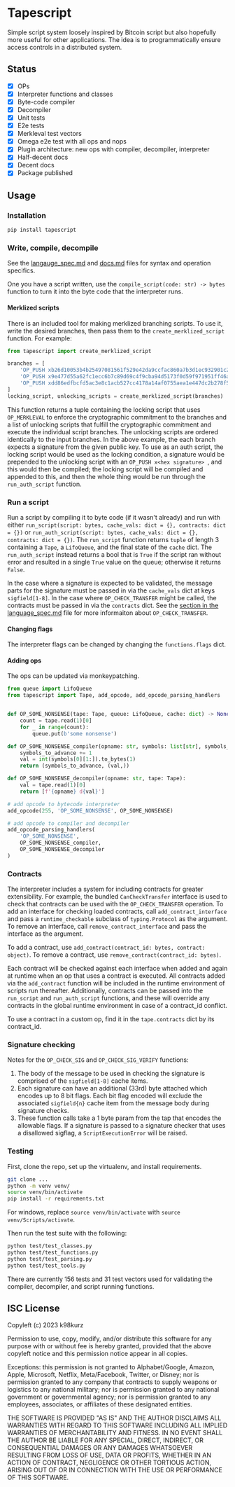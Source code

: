 # Tapescript

Simple script system loosely inspired by Bitcoin script but also hopefully more
useful for other applications. The idea is to programmatically ensure access
controls in a distributed system.

## Status

- [x] OPs
- [x] Interpreter functions and classes
- [x] Byte-code compiler
- [x] Decompiler
- [x] Unit tests
- [x] E2e tests
- [x] Merkleval test vectors
- [x] Omega e2e test with all ops and nops
- [x] Plugin architecture: new ops with compiler, decompiler, interpreter
- [x] Half-decent docs
- [x] Decent docs
- [x] Package published

## Usage

### Installation

```bash
pip install tapescript
```

### Write, compile, decompile

See the [langauge_spec.md](language_spec.md) and [docs.md](docs.md) files for
syntax and operation specifics.

One you have a script written, use the `compile_script(code: str) -> bytes`
function to turn it into the byte code that the interpreter runs.

#### Merklized scripts

There is an included tool for making merklized branching scripts. To use it,
write the desired branches, then pass them to the `create_merklized_script`
function. For example:

```py
from tapescript import create_merklized_script

branches = [
    'OP_PUSH xb26d10053b4b25497081561f529e42da9ccfac860a7b3d1ec932901c2a70afce\nOP_CHECK_SIG x00',
    'OP_PUSH x9e477d55a62fc1ecc6b7c89d69c4f9cba94d5173f0d59f971951ff46acb9017b\nOP_CHECK_SIG x00',
    'OP_PUSH xdd86edfbcfd5ac3e8c1acb527cc4178a14af0755aea1e447dc2b278f52fcedbf\nOP_CHECK_SIG x00',
]
locking_script, unlocking_scripts = create_merklized_script(branches)
```

This function returns a tuple containing the locking script that uses
`OP_MERKLEVAL` to enforce the cryptographic commitment to the branches and a
list of unlocking scripts that fulfill the cryptographic commitment and execute
the individual script branches. The unlocking scripts are ordered identically to
the input branches. In the above example, the each branch expects a signature
from the given public key. To use as an auth script, the locking script would be
used as the locking condition, a signature would be prepended to the unlocking
script with an `OP_PUSH x<hex signature> `, and this would then be compiled; the
locking script will be compiled and appended to this, and then the whole thing
would be run through the `run_auth_script` function.

### Run a script

Run a script by compiling it to byte code (if it wasn't already) and run with
either `run_script(script: bytes, cache_vals: dict = {}, contracts: dict = {})`
or `run_auth_script(script: bytes, cache_vals: dict = {}, contracts: dict = {})`.
The `run_script` function returns `tuple` of length 3 containing a `Tape`, a
`LifoQueue`, and the final state of the `cache` dict. The `run_auth_script`
instead returns a bool that is `True` if the script ran without error and
resulted in a single `True` value on the queue; otherwise it returns `False`.

In the case where a signature is expected to be validated, the message parts for
the signature must be passed in via the `cache_vals` dict at keys `sigfield[1-8]`.
In the case where `OP_CHECK_TRANSFER` might be called, the contracts must be
passed in via the `contracts` dict. See the
[section in the language_spec.md](https://github.com/k98kurz/tapescript/blob/master/language_spec.md#op_check_transfer-count)
file for more informaiton about `OP_CHECK_TRANSFER`.

#### Changing flags

The interpreter flags can be changed by changing the `functions.flags` dict.

#### Adding ops

The ops can be updated via monkeypatching.

```py
from queue import LifoQueue
from tapescript import Tape, add_opcode, add_opcode_parsing_handlers


def OP_SOME_NONSENSE(tape: Tape, queue: LifoQueue, cache: dict) -> None:
    count = tape.read(1)[0]
    for _ in range(count):
        queue.put(b'some nonsense')

def OP_SOME_NONSENSE_compiler(opname: str, symbols: list[str], symbols_to_advance: int):
    symbols_to_advance += 1
    val = int(symbols[0][1:]).to_bytes(1)
    return (symbols_to_advance, (val,))

def OP_SOME_NONSENSE_decompiler(opname: str, tape: Tape):
    val = tape.read(1)[0]
    return [f'{opname} d{val}']

# add opcode to bytecode interpreter
add_opcode(255, 'OP_SOME_NONSENSE', OP_SOME_NONSENSE)

# add opcode to compiler and decompiler
add_opcode_parsing_handlers(
    'OP_SOME_NONSENSE',
    OP_SOME_NONSENSE_compiler,
    OP_SOME_NONSENSE_decompiler
)
```

### Contracts

The interpreter includes a system for including contracts for greater
extensibility. For example, the bundled `CanCheckTransfer` interface is used
to check that contracts can be used with the `OP_CHECK_TRANSFER` operation. To
add an interface for checking loaded contracts, call `add_contract_interface`
and pass a `runtime_checkable` subclass of `typing.Protocol` as the argument. To
remove an interface, call `remove_contract_interface` and pass the interface as
the argument.

To add a contract, use `add_contract(contract_id: bytes, contract: object)`. To
remove a contract, use `remove_contract(contract_id: bytes)`.

Each contract will be checked against each interface when added and again at
runtime when an op that uses a contract is executed. All contracts added via the
`add_contract` function will be included in the runtime environment of scripts
run thereafter. Additionally, contracts can be passed into the `run_script` and
`run_auth_script` functions, and these will override any contracts in the global
runtime environment in case of a contract_id conflict.

To use a contract in a custom op, find it in the `tape.contracts` dict by its
contract_id.

### Signature checking

Notes for the `OP_CHECK_SIG` and `OP_CHECK_SIG_VERIFY` functions:

1. The body of the message to be used in checking the signature is comprised of
the `sigfield[1-8]` cache items.
2. Each signature can have an additional (33rd) byte attached which encodes up
to 8 bit flags. Each bit flag encoded will exclude the associated `sigfield{n}`
cache item from the message body during signature checks.
3. These function calls take a 1 byte param from the tap that encodes the
allowable flags. If a signature is passed to a signature checker that uses a
disallowed sigflag, a `ScriptExecutionError` will be raised.

### Testing

First, clone the repo, set up the virtualenv, and install requirements.

```bash
git clone ...
python -m venv venv/
source venv/bin/activate
pip install -r requirements.txt
```

For windows, replace `source venv/bin/activate` with `source venv/Scripts/activate`.

Then run the test suite with the following:

```bash
python test/test_classes.py
python test/test_functions.py
python test/test_parsing.py
python test/test_tools.py
```

There are currently 156 tests and 31 test vectors used for validating the
compiler, decompiler, and script running functions.

## ISC License

Copyleft (c) 2023 k98kurz

Permission to use, copy, modify, and/or distribute this software
for any purpose with or without fee is hereby granted, provided
that the above copyleft notice and this permission notice appear in
all copies.

Exceptions: this permission is not granted to Alphabet/Google, Amazon,
Apple, Microsoft, Netflix, Meta/Facebook, Twitter, or Disney; nor is
permission granted to any company that contracts to supply weapons or
logistics to any national military; nor is permission granted to any
national government or governmental agency; nor is permission granted to
any employees, associates, or affiliates of these designated entities.

THE SOFTWARE IS PROVIDED "AS IS" AND THE AUTHOR DISCLAIMS ALL
WARRANTIES WITH REGARD TO THIS SOFTWARE INCLUDING ALL IMPLIED
WARRANTIES OF MERCHANTABILITY AND FITNESS. IN NO EVENT SHALL THE
AUTHOR BE LIABLE FOR ANY SPECIAL, DIRECT, INDIRECT, OR
CONSEQUENTIAL DAMAGES OR ANY DAMAGES WHATSOEVER RESULTING FROM LOSS
OF USE, DATA OR PROFITS, WHETHER IN AN ACTION OF CONTRACT,
NEGLIGENCE OR OTHER TORTIOUS ACTION, ARISING OUT OF OR IN
CONNECTION WITH THE USE OR PERFORMANCE OF THIS SOFTWARE.
